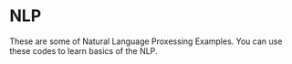 # NLP
These are some of Natural Language Proxessing Examples. You can use these codes to learn basics of the NLP.
